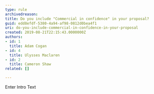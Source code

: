 ```yaml
---
type: rule
archivedreason: 
title: Do you include "Commercial in confidence" in your proposal?
guid: edd8efdf-5380-4a94-af98-0812d0bea4f1
uri: do-you-include-commercial-in-confidence-in-your-proposal
created: 2019-08-21T22:15:43.0000000Z
authors:
- id: 1
  title: Adam Cogan
- id: 4
  title: Ulysses Maclaren
- id: 2
  title: Cameron Shaw
related: []

---
```



Enter Intro Text
<br><excerpt class='endintro'></excerpt><br>



